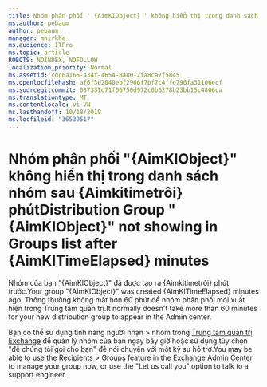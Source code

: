 ```yaml
---
title: Nhóm phân phối ' {AimKIObject} ' không hiển thị trong danh sách nhóm sau {Aimkitimetrôi} phút
ms.author: pebaum
author: pebaum
manager: mnirkhe
ms.audience: ITPro
ms.topic: article
ROBOTS: NOINDEX, NOFOLLOW
localization_priority: Normal
ms.assetid: cdc6a166-434f-4654-8a80-2fa8ca7f5845
ms.openlocfilehash: af6f3e2040ebf2966f7bf7c4ffe796fa31106ecf
ms.sourcegitcommit: 037331d71f06750d972c0b6278b23bb15c4806ca
ms.translationtype: MT
ms.contentlocale: vi-VN
ms.lasthandoff: 10/18/2019
ms.locfileid: "36530517"
---
```

# <a name="distribution-group-aimkiobject-not-showing-in-groups-list-after-aimkitimeelapsed-minutes"></a><span data-ttu-id="5c17f-102">Nhóm phân phối "{AimKIObject}" không hiển thị trong danh sách nhóm sau {Aimkitimetrôi} phút</span><span class="sxs-lookup"><span data-stu-id="5c17f-102">Distribution Group "{AimKIObject}" not showing in Groups list after {AimKITimeElapsed} minutes</span></span>

<span data-ttu-id="5c17f-103">Nhóm của bạn "{AimKIObject}" đã được tạo ra {Aimkitimetrôi} phút trước.</span><span class="sxs-lookup"><span data-stu-id="5c17f-103">Your group "{AimKIObject}" was created {AimKITimeElapsed} minutes ago.</span></span> <span data-ttu-id="5c17f-104">Thông thường không mất hơn 60 phút để nhóm phân phối mới xuất hiện trong Trung tâm quản trị.</span><span class="sxs-lookup"><span data-stu-id="5c17f-104">It normally doesn't take more than 60 minutes for your new distribution group to appear in the Admin center.</span></span>
  
<span data-ttu-id="5c17f-105">Bạn có thể sử dụng tính năng người nhận > nhóm trong [Trung tâm quản trị Exchange](https://outlook.office365.com/ecp/?rfr=Admin_o365&amp;exsvurl=1&amp;mkt=en-US.aspx) để quản lý nhóm của bạn ngay bây giờ hoặc sử dụng tùy chọn "để chúng tôi gọi cho bạn" để nói chuyện với một kỹ sư hỗ trợ.</span><span class="sxs-lookup"><span data-stu-id="5c17f-105">You may be able to use the Recipients > Groups feature in the [Exchange Admin Center](https://outlook.office365.com/ecp/?rfr=Admin_o365&amp;exsvurl=1&amp;mkt=en-US.aspx) to manage your group now, or use the "Let us call you" option to talk to a support engineer.</span></span> 
  

